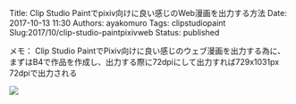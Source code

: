 Title: Clip Studio Paintでpixiv向けに良い感じのWeb漫画を出力する方法
Date: 2017-10-13 11:30
Authors: ayakomuro
Tags:  clipstudiopaint
Slug:2017/10/clip-studio-paintpixivweb
Status: published

メモ：
Clip Studio PaintでPixiv向けに良い感じのウェブ漫画を出力する為に、まずはB4で作品を作成し、出力する際に72dpiにして出力すれば729x1031px 72dpiで出力される

![]({filename}/images/300x257.png)
